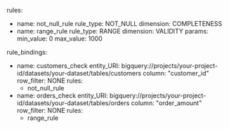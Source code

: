 rules:
  - name: not_null_rule
    rule_type: NOT_NULL
    dimension: COMPLETENESS
  - name: range_rule
    rule_type: RANGE
    dimension: VALIDITY
    params:
      min_value: 0
      max_value: 1000

rule_bindings:
  - name: customers_check
    entity_URI: bigquery://projects/your-project-id/datasets/your-dataset/tables/customers
    column: "customer_id"
    row_filter: NONE
    rules:
      - not_null_rule
  - name: orders_check
    entity_URI: bigquery://projects/your-project-id/datasets/your-dataset/tables/orders
    column: "order_amount"
    row_filter: NONE
    rules:
      - range_rule
